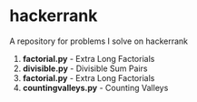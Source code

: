 # hackerrank
A repository for problems I solve on hackerrank
<ol>
<li> <b>factorial.py</b> - Extra Long Factorials</li>
<li> <b>divisible.py</b> - Divisible Sum Pairs</li>
<li> <b>factorial.py</b> - Extra Long Factorials</li>
<li> <b>countingvalleys.py</b> - Counting Valleys</li>
</ol>
